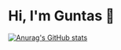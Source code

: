 # Hi, I'm Guntas 👋

[![Anurag's GitHub stats](https://github-readme-stats.vercel.app/api?username=Guntas07)](https://github.com/Guntas07/github-readme-stats)

